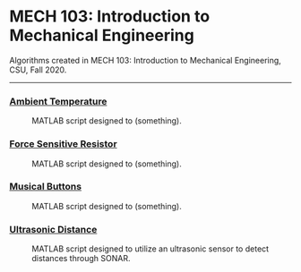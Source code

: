 # MECH 103: Introduction to Mechanical Engineering
Algorithms created in MECH 103: Introduction to Mechanical Engineering, CSU, Fall 2020.

***

### [Ambient Temperature](https://github.com/katie-plese/MECH-103/tree/main/Ultrasonic%20Distance)
<dl>
<dd>MATLAB script designed to (something).</dd>
</dl>

### [Force Sensitive Resistor](https://github.com/katie-plese/MECH-103/tree/main/Ultrasonic%20Distance)
<dl>
<dd>MATLAB script designed to (something).</dd>
</dl>

### [Musical Buttons](https://github.com/katie-plese/MECH-103/tree/main/Ultrasonic%20Distance)
<dl>
<dd>MATLAB script designed to (something).</dd>
</dl>

### [Ultrasonic Distance](https://github.com/katie-plese/MECH-103/tree/main/Ultrasonic%20Distance)
<dl>
<dd>MATLAB script designed to utilize an ultrasonic sensor to detect distances through SONAR.</dd>
</dl>
